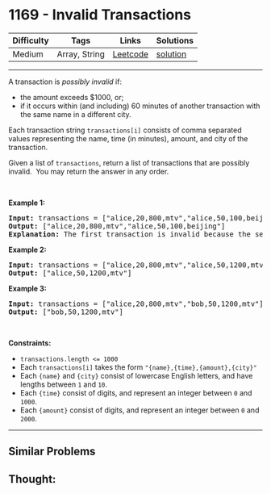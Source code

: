 # 1169 - Invalid Transactions

Difficulty  | Tags | Links | Solutions
----------- | ---- | ----- | -----
Medium | Array, String | [Leetcode](https://leetcode.com/problems/invalid-transactions) | [solution](https://leetcode.com/problems/invalid-transactions/solution/)


-----------

<p>A transaction is <em>possibly invalid</em> if:</p>

<ul>
	<li>the amount exceeds $1000, or;</li>
	<li>if it occurs within (and including) 60 minutes of another transaction with the same name in a different city.</li>
</ul>

<p>Each transaction string <code>transactions[i]</code>&nbsp;consists of&nbsp;comma separated values representing&nbsp;the name, time (in minutes), amount, and city of the transaction.</p>

<p>Given a list of <code>transactions</code>,&nbsp;return a list of transactions that are possibly invalid.&nbsp; You may return the answer in any order.</p>

<p>&nbsp;</p>
<p><strong>Example 1:</strong></p>

<pre>
<strong>Input:</strong> transactions = [&quot;alice,20,800,mtv&quot;,&quot;alice,50,100,beijing&quot;]
<strong>Output:</strong> [&quot;alice,20,800,mtv&quot;,&quot;alice,50,100,beijing&quot;]
<strong>Explanation:</strong> The first transaction is invalid because the second transaction occurs within a difference of 60 minutes, have the same name and is in a different city. Similarly the second one is invalid too.</pre>

<p><strong>Example 2:</strong></p>

<pre>
<strong>Input:</strong> transactions = [&quot;alice,20,800,mtv&quot;,&quot;alice,50,1200,mtv&quot;]
<strong>Output:</strong> [&quot;alice,50,1200,mtv&quot;]
</pre>

<p><strong>Example 3:</strong></p>

<pre>
<strong>Input:</strong> transactions = [&quot;alice,20,800,mtv&quot;,&quot;bob,50,1200,mtv&quot;]
<strong>Output:</strong> [&quot;bob,50,1200,mtv&quot;]
</pre>

<p>&nbsp;</p>
<p><strong>Constraints:</strong></p>

<ul>
	<li><code>transactions.length &lt;= 1000</code></li>
	<li>Each <code>transactions[i]</code> takes the form <code>&quot;{name},{time},{amount},{city}&quot;</code></li>
	<li>Each <code>{name}</code> and <code>{city}</code>&nbsp;consist of&nbsp;lowercase English letters, and have lengths between <code>1</code> and <code>10</code>.</li>
	<li>Each <code>{time}</code> consist of&nbsp;digits, and represent an integer between <code>0</code> and <code>1000</code>.</li>
	<li>Each <code>{amount}</code>&nbsp;consist of&nbsp;digits, and represent an integer between <code>0</code> and <code>2000</code>.</li>
</ul>


-----------


## Similar Problems




## Thought:

